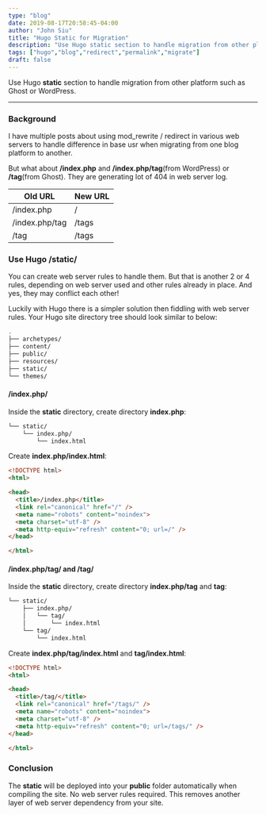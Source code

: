 ```yaml
---
type: "blog"
date: 2019-08-17T20:58:45-04:00
author: "John Siu"
title: "Hugo Static for Migration"
description: "Use Hugo static section to handle migration from other platform such as Ghost or WordPress."
tags: ["hugo","blog","redirect","permalink","migrate"]
draft: false
---
```

Use Hugo __static__ section to handle migration from other platform such as Ghost or WordPress.
<!--more-->

---

### Background

I have multiple posts about using mod_rewrite / redirect in various web servers to handle difference in base usr when migrating from one blog platform to another.

But what about __/index.php__ and __/index.php/tag__(from WordPress) or __/tag__(from Ghost). They are generating lot of 404 in web server log.

Old URL|New URL
---|---
/index.php|/
/index.php/tag|/tags
/tag|/tags

### Use Hugo /static/

You can create web server rules to handle them. But that is another 2 or 4 rules, depending on web server used and other rules already in place. And yes, they may conflict each other!

Luckily with Hugo there is a simpler solution then fiddling with web server rules. Your Hugo site directory tree should look similar to below:

```sh
.
├── archetypes/
├── content/
├── public/
├── resources/
├── static/
└── themes/
```

#### /index.php/

Inside the __static__ directory, create directory __index.php__:

```sh
└── static/
    └── index.php/
        └── index.html
```

Create __index.php/index.html__:

```html
<!DOCTYPE html>
<html>

<head>
  <title>/index.php</title>
  <link rel="canonical" href="/" />
  <meta name="robots" content="noindex">
  <meta charset="utf-8" />
  <meta http-equiv="refresh" content="0; url=/" />
</head>

</html>
```

#### /index.php/tag/ and /tag/

Inside the __static__ directory, create directory __index.php/tag__ and __tag__:

```sh
└── static/
    ├── index.php/
    │   └── tag/
    │       └── index.html
    └── tag/
        └── index.html
```

Create __index.php/tag/index.html__ and __tag/index.html__:

```html
<!DOCTYPE html>
<html>

<head>
  <title>/tag/</title>
  <link rel="canonical" href="/tags/" />
  <meta name="robots" content="noindex">
  <meta charset="utf-8" />
  <meta http-equiv="refresh" content="0; url=/tags/" />
</head>

</html>
```

### Conclusion

The __static__ will be deployed into your __public__ folder automatically when compiling the site. No web server rules required. This removes another layer of web server dependency from your site.
